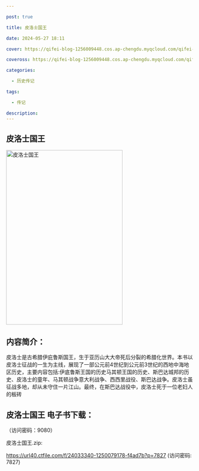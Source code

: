 ```yaml
---

post: true

title: 皮洛士国王

date: 2024-05-27 18:11

cover: https://qifei-blog-1256009448.cos.ap-chengdu.myqcloud.com/qifei-blog/660016fa9f345e8d0322b349.jpg

coveross: https://qifei-blog-1256009448.cos.ap-chengdu.myqcloud.com/qifei-blog/660016fa9f345e8d0322b349.jpg

categories:

  - 历史传记

tags:

  - 传记

description:
---
```


## 皮洛士国王
<img alt=" 皮洛士国王" class="aligncenter loading" data-was-processed="true" decoding="async" fetchpriority="high" height="471" src="https://qifei-blog-1256009448.cos.ap-chengdu.myqcloud.com/qifei-blog/660016fa9f345e8d0322b349.jpg" style="cursor: zoom-in;" width="314"/>

## 内容简介：

皮洛士是古希腊伊庇鲁斯国王，生于亚历山大大帝死后分裂的希腊化世界。本书以皮洛士征战的一生为主线，展现了一部公元前4世纪到公元前3世纪的西地中海地区历史，主要内容包括:伊底鲁斯王国的历史马其顿王国的历史、斯巴达城邦的历史、皮洛士的童年、马其顿战争意大利战争、西西里战役、斯巴达战争。皮洛士虽征战多地，却从未守住一片江山。最终，在斯巴达战役中，皮洛士死于一位老妇人的板砖

## 皮洛士国王 电子书下载：

 （访问密码：9080）

皮洛士国王.zip: 

https://url40.ctfile.com/f/24033340-1250079178-f4ad7b?p=7827 (访问密码: 7827)
